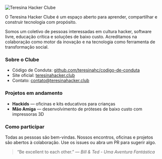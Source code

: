 ![Teresina Hacker Clube](https://www.teresinahacker.club/assets/images/logo_1.png)

O Teresina Hacker Clube é um espaço aberto para aprender, compartilhar e construir tecnologia com propósito. 

Somos um coletivo de pessoas interessadas em cultura hacker, software livre, educação crítica e soluções de baixo custo. Acreditamos na colaboração como motor da inovação e na tecnologia como ferramenta de transformação social.

### Sobre o Clube
- Código de Conduta: [github.com/teresinahc/codigo-de-conduta](https://github.com/teresinahc/codigo-de-conduta)
- Site oficial: [teresinahacker.club](https://teresinahacker.club)
- Contato: [contato@teresinahacker.club](mailto:contato@teresinahacker.club)

### Projetos em andamento
- **Hackids** — oficinas e kits educativos para crianças
- **Mão Amiga** — desenvolvimento de próteses de baixo custo com impressoras 3D

### Como participar
Todas as pessoas são bem-vindas. Nossos encontros, oficinas e projetos são abertos à colaboração. Use os issues ou abra um PR para sugerir algo.

> “Be excellent to each other.” — *Bill & Ted - Uma Aventura Fantástica*
